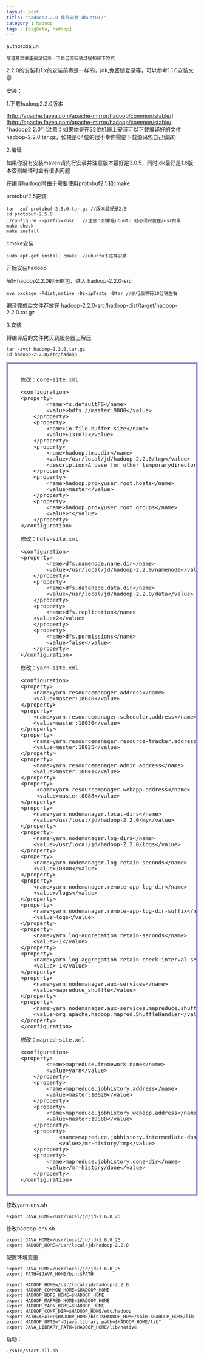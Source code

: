 ```yaml
---
layout: post
title: "hadoop2.2.0 集群安装 ubuntu12"
category : hadoop
tags : [bigData, hadoop]
---
```

author:xiajun

	写这篇文章主要是记录一下自己的安装过程和踩下的坑
2.2.0的安装和1.x的安装前奏是一样的，jdk,免密钥登录等，可以参考1.1.0安装文章

安装：

1.下载hadoop2.2.0版本

[http://apache.fayea.com/apache-mirror/hadoop/common/stable/](http://apache.fayea.com/apache-mirror/hadoop/common/stable/ "hadoop2.2.0")(注意：如果你是在32位机器上安装可以下载编译好的文件hadoop-2.2.0.tar.gz，如果是64位的很不幸你需要下载源码包自己编译)

2.编译

如果你没有安装maven请先行安装并注意版本最好是3.0.5，同时jdk最好是1.6版本否则编译时会有很多问题

在编译hadoop时由于需要使用protobuf2.5和cmake

protobuf2.5安装:
	
	tar -zxf protobuf-2.5.0.tar.gz //版本最好是2.5
	cd protobuf-2.5.0
	./configure --prefix=/usr   //注意：如果是ubuntu 就必须安装在/usr目录
	make check
	make install

cmake安装：

	sudo apt-get install cmake  //ubuntu下这样安装

开始安装hadoop

解压hadoop2.2.0的压缩包，进入 hadoop-2.2.0-src

	mvn package -Pdist,native -DskipTests -Dtar //执行后等待10分钟左右

编译完成后文件存放在 hadoop-2.2.0-src/hadoop-dist/target/hadoop-2.2.0.tar.gz

3.安装

将编译后的文件拷贝到服务器上解压

	tar -zvxf hadoop-2.2.0.tar.gz
	cd hadoop-2.2.0/etc/hadoop


<?prettify lang=xml linenums=true?>
<pre class="prettyprint linenums" id="quine" style="border:4px solid #88c">
<xmp>
	修改：core-site.xml

	<configuration>
	<property>
            <name>fs.defaultFS</name>
            <value>hdfs://master:9000</value>
        </property>
        <property>
            <name>io.file.buffer.size</name>
            <value>131072</value>
        </property>
        <property>
            <name>hadoop.tmp.dir</name>
            <value>/usr/local/jd/hadoop-2.2.0/tmp</value>
            <description>A base for other temporarydirectories.</description>
        </property>
        <property>
            <name>hadoop.proxyuser.root.hosts</name>
            <value>master</value>
        </property>
        <property>
            <name>hadoop.proxyuser.root.groups</name>
            <value>*</value>
        </property>
	</configuration>

	修改：hdfs-site.xml

	<configuration>
	<property>
            <name>dfs.namenode.name.dir</name>
            <value>/usr/local/jd/hadoop-2.2.0/namenode</value>
        </property>
        <property>
            <name>dfs.datanode.data.dir</name>
            <value>/usr/local/jd/hadoop-2.2.0/data</value>
        </property>
        <property>
            <name>dfs.replication</name>
        <value>2</value>
        </property>
        <property>
            <name>dfs.permissions</name>
            <value>false</value>
        </property> 
	</configuration>

	修改：yarn-site.xml

	<configuration>
	<property>
        <name>yarn.resourcemanager.address</name>
        <value>master:18040</value>
    </property>
    <property>
        <name>yarn.resourcemanager.scheduler.address</name>
        <value>master:18030</value>
    </property>
    <property>
        <name>yarn.resourcemanager.resource-tracker.address</name>
        <value>master:18025</value>
    </property>
    <property>
        <name>yarn.resourcemanager.admin.address</name>
        <value>master:18041</value>
    </property>
    <property>
         <name>yarn.resourcemanager.webapp.address</name>
         <value>master:8088</value>
    </property>
    <property>
        <name>yarn.nodemanager.local-dirs</name>
        <value>/usr/local/jd/hadoop-2.2.0/my</value>
    </property>
    <property>
		<name>yarn.nodemanager.log-dirs</name>
		<value>/usr/local/jd/hadoop-2.2.0/logs</value>
    </property>
    <property>
		<name>yarn.nodemanager.log.retain-seconds</name>
		<value>10800</value>
	</property>
	<property>
		<name>yarn.nodemanager.remote-app-log-dir</name>
		<value>/logs</value>
	</property>
	<property>
		<name>yarn.nodemanager.remote-app-log-dir-suffix</name>
		<value>logs</value>
	</property>
	<property>
		<name>yarn.log-aggregation.retain-seconds</name>
		<value>-1</value>
	</property>
	<property>
		<name>yarn.log-aggregation.retain-check-interval-seconds</name>
		<value>-1</value>
	</property>
	<property>
		<name>yarn.nodemanager.aux-services</name>
		<value>mapreduce_shuffle</value>
	</property> 
	<property>
		<name>yarn.nodemanager.aux-services.mapreduce.shuffle.class</name>
		<value>org.apache.hadoop.mapred.ShuffleHandler</value>
	</property>
	</configuration>

	修改：mapred-site.xml

	<configuration>
	<property>
            <name>mapreduce.framework.name</name>
            <value>yarn</value>
        </property>
        <property>
            <name>mapreduce.jobhistory.address</name>
            <value>master:10020</value>
        </property>
        <property>
            <name>mapreduce.jobhistory.webapp.address</name>
            <value>master:19888</value>
        </property>
        <property>
                <name>mapreduce.jobhistory.intermediate-done-dir</name>
                <value>/mr-history/tmp</value>
        </property>
        <property>
            <name>mapreduce.jobhistory.done-dir</name>
            <value>/mr-history/done</value>
        </property> 
	</configuration>
</xmp>
</pre>

修改yarn-env.sh

	export JAVA_HOME=/usr/local/jd/jdk1.6.0_25

修改hadoop-env.sh

	export JAVA_HOME=/usr/local/jd/jdk1.6.0_25
	export HADOOP_HOME=/usr/local/jd/hadoop-2.2.0

配置环境变量
	
	
	export JAVA_HOME=/usr/local/jd/jdk1.6.0_25
	export PATH=$JAVA_HOME/bin:$PATH
	
	export HADOOP_HOME=/usr/local/jd/hadoop-2.2.0
	export HADOOP_COMMON_HOME=$HADOOP_HOME
	export HADOOP_HDFS_HOME=$HADOOP_HOME
	export HADOOP_MAPRED_HOME=$HADOOP_HOME
	export HADOOP_YARN_HOME=$HADOOP_HOME
	export HADOOP_CONF_DIR=$HADOOP_HOME/etc/hadoop
	export PATH=$PATH:$HADOOP_HOME/bin:$HADOOP_HOME/sbin:$HADOOP_HOME/lib
	export HADOOP_OPTS="-Djava.library.path=$HADOOP_HOME/lib"
	export JAVA_LIBRARY_PATH=$HADOOP_HOME/lib/native

启动：

	./sbin/start-all.sh 